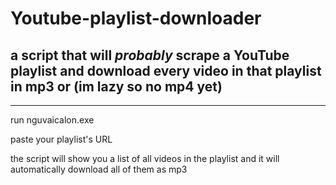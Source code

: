 # Youtube-playlist-downloader
a script that will *probably* scrape a YouTube playlist and download every video in that playlist in mp3 or (im lazy so no mp4 yet)
---
---

run nguvaicalon.exe

paste your playlist's URL

the script will show you a list of all videos in the playlist and it will automatically download all of them as mp3
